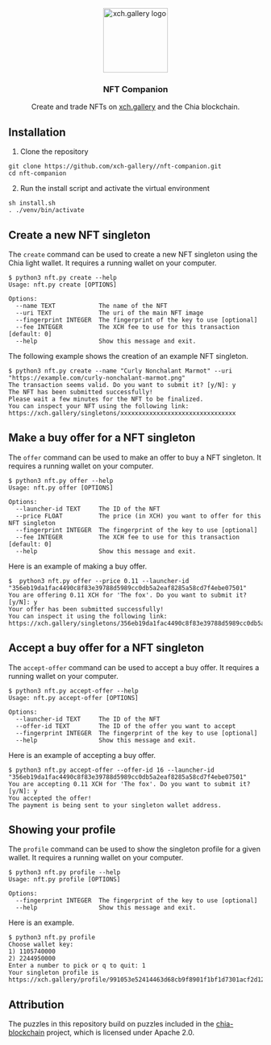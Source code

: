 <p align="center">
  <a href="https://xch.gallery">
    <img src="https://xch.gallery/pflanz_128.png" alt="xch.gallery logo" width="128" height="128">
  </a>
</p>

<h3 align="center">NFT Companion</h3>

<div align="center">
  Create and trade NFTs on <a href="https://xch.gallery">xch.gallery</a> and the Chia blockchain.
</div>

## Installation

1. Clone the repository
```shell
git clone https://github.com/xch-gallery//nft-companion.git
cd nft-companion
```

2. Run the install script and activate the virtual environment
```shell
sh install.sh
. ./venv/bin/activate
```

## Create a new NFT singleton

The `create` command can be used to create a new NFT singleton using the Chia light wallet.
It requires a running wallet on your computer.

```shell
$ python3 nft.py create --help
Usage: nft.py create [OPTIONS]

Options:
  --name TEXT            The name of the NFT
  --uri TEXT             The uri of the main NFT image
  --fingerprint INTEGER  The fingerprint of the key to use [optional]
  --fee INTEGER          The XCH fee to use for this transaction  [default: 0]
  --help                 Show this message and exit.
```

The following example shows the creation of an example NFT singleton.

```shell
$ python3 nft.py create --name "Curly Nonchalant Marmot" --uri "https://example.com/curly-nonchalant-marmot.png"
The transaction seems valid. Do you want to submit it? [y/N]: y
The NFT has been submitted successfully!
Please wait a few minutes for the NFT to be finalized.
You can inspect your NFT using the following link: https://xch.gallery/singletons/xxxxxxxxxxxxxxxxxxxxxxxxxxxxxxxx
```

## Make a buy offer for a NFT singleton

The `offer` command can be used to make an offer to buy a NFT singleton.
It requires a running wallet on your computer.

```shell
$ python3 nft.py offer --help
Usage: nft.py offer [OPTIONS]

Options:
  --launcher-id TEXT     The ID of the NFT
  --price FLOAT          The price (in XCH) you want to offer for this NFT singleton
  --fingerprint INTEGER  The fingerprint of the key to use [optional]
  --fee INTEGER          The XCH fee to use for this transaction  [default: 0]
  --help                 Show this message and exit.
```

Here is an example of making a buy offer.

```shell
$  python3 nft.py offer --price 0.11 --launcher-id "356eb19da1fac4490c8f83e39788d5989cc0db5a2eaf8285a58cd7f4ebe07501"
You are offering 0.11 XCH for 'The fox'. Do you want to submit it? [y/N]: y
Your offer has been submitted successfully!
You can inspect it using the following link: https://xch.gallery/singletons/356eb19da1fac4490c8f83e39788d5989cc0db5a2eaf8285a58cd7f4ebe07501
```

## Accept a buy offer for a NFT singleton

The `accept-offer` command can be used to accept a buy offer.
It requires a running wallet on your computer.

```shell
$ python3 nft.py accept-offer --help
Usage: nft.py accept-offer [OPTIONS]

Options:
  --launcher-id TEXT     The ID of the NFT
  --offer-id TEXT        The ID of the offer you want to accept
  --fingerprint INTEGER  The fingerprint of the key to use [optional]
  --help                 Show this message and exit.
```

Here is an example of accepting a buy offer.

```shell
$ python3 nft.py accept-offer --offer-id 16 --launcher-id "356eb19da1fac4490c8f83e39788d5989cc0db5a2eaf8285a58cd7f4ebe07501"
You are accepting 0.11 XCH for 'The fox'. Do you want to submit it? [y/N]: y
You accepted the offer!
The payment is being sent to your singleton wallet address.
```

## Showing your profile

The `profile` command can be used to show the singleton profile for a given wallet.
It requires a running wallet on your computer.

```shell
$ python3 nft.py profile --help
Usage: nft.py profile [OPTIONS]

Options:
  --fingerprint INTEGER  The fingerprint of the key to use [optional]
  --help                 Show this message and exit.
```

Here is an example.

```shell
$ python3 nft.py profile
Choose wallet key:
1) 1105740000
2) 2244950000
Enter a number to pick or q to quit: 1
Your singleton profile is https://xch.gallery/profile/991053e52414463d68cb9f8901f1bf1d7301acf2d1203b4fb28e2ea93c48f10b336a56077ac4fd9a591ce514e72beb00
```


## Attribution

The puzzles in this repository build on puzzles included in the [chia-blockchain](https://github.com/Chia-Network/chia-blockchain) project, which is licensed under Apache 2.0.
